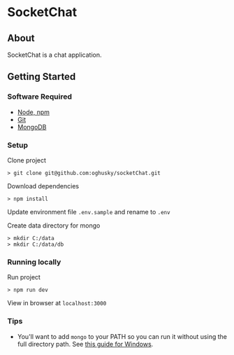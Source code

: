 # SocketChat

## About

SocketChat is a chat application.

## Getting Started

### Software Required
* [Node, npm](https://nodejs.org/en/download/)
* [Git](https://git-scm.com/downloads)
* [MongoDB](https://www.mongodb.com/download-center/community?jmp=docs)

### Setup

Clone project

```shell
> git clone git@github.com:oghusky/socketChat.git
```

Download dependencies

```shell
> npm install
```

Update environment file `.env.sample` and rename to `.env`

Create data directory for mongo

```shell
> mkdir C:/data
> mkdir C:/data/db
```

### Running locally

Run project

```shell
> npm run dev
```

View in browser at `localhost:3000`

### Tips

* You'll want to add `mongo` to your PATH so you can run it without using the full directory path. See [this guide for Windows](http://sysadmindata.com/set-mongodb-path-windows/).